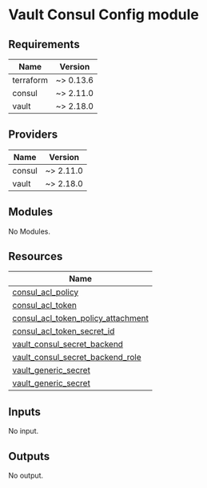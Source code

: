 # Vault Consul Config module

<!-- BEGINNING OF PRE-COMMIT-TERRAFORM DOCS HOOK -->
## Requirements

| Name | Version |
|------|---------|
| terraform | ~> 0.13.6 |
| consul | ~> 2.11.0 |
| vault | ~> 2.18.0 |

## Providers

| Name | Version |
|------|---------|
| consul | ~> 2.11.0 |
| vault | ~> 2.18.0 |

## Modules

No Modules.

## Resources

| Name |
|------|
| [consul_acl_policy](https://registry.terraform.io/providers/hashicorp/consul/2.11.0/docs/resources/acl_policy) |
| [consul_acl_token](https://registry.terraform.io/providers/hashicorp/consul/2.11.0/docs/resources/acl_token) |
| [consul_acl_token_policy_attachment](https://registry.terraform.io/providers/hashicorp/consul/2.11.0/docs/resources/acl_token_policy_attachment) |
| [consul_acl_token_secret_id](https://registry.terraform.io/providers/hashicorp/consul/2.11.0/docs/data-sources/acl_token_secret_id) |
| [vault_consul_secret_backend](https://registry.terraform.io/providers/hashicorp/vault/2.18.0/docs/resources/consul_secret_backend) |
| [vault_consul_secret_backend_role](https://registry.terraform.io/providers/hashicorp/vault/2.18.0/docs/resources/consul_secret_backend_role) |
| [vault_generic_secret](https://registry.terraform.io/providers/hashicorp/vault/2.18.0/docs/resources/generic_secret) |
| [vault_generic_secret](https://registry.terraform.io/providers/hashicorp/vault/2.18.0/docs/data-sources/generic_secret) |

## Inputs

No input.

## Outputs

No output.
<!-- END OF PRE-COMMIT-TERRAFORM DOCS HOOK -->

